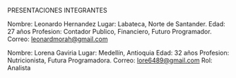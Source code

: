 PRESENTACIONES INTEGRANTES

Nombre: Leonardo Hernandez
Lugar: Labateca, Norte de Santander.
Edad: 27 años
Profesion: Contador Publico, Financiero, Futuro Programador.
Correo: leonardmorah@gmail.com

Nombre: Lorena Gaviria
Lugar: Medellín, Antioquia
Edad: 32 años
Profesion: Nutricionista, Futura Programadora.
Correo: lore6489@gmail.com
Rol: Analista